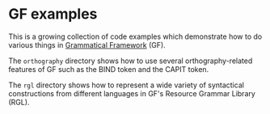# GF examples

This is a growing collection of code examples which demonstrate how to do various things in [Grammatical Framework](https://www.grammaticalframework.org/) (GF).

The `orthography` directory shows how to use several orthography-related features of GF such as the BIND token and the CAPIT token.

The `rgl` directory shows how to represent a wide variety of syntactical constructions from different languages in GF's Resource Grammar Library (RGL).